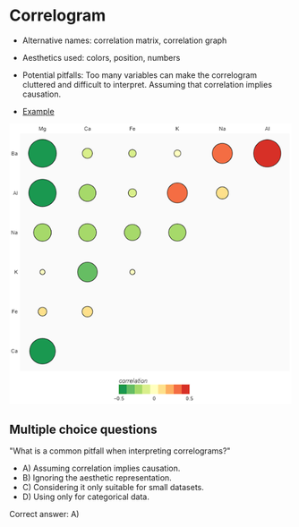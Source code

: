 # Correlogram

- Alternative names: correlation matrix, correlation graph
- Aesthetics used: colors, position, numbers
- Potential pitfalls: 
Too many variables can make the correlogram cluttered and difficult to interpret.
Assuming that correlation implies causation.

- [Example](./correlogram.ipynb)

![correlogram example](correlogram.png "Correlogram")

## Multiple choice questions

"What is a common pitfall when interpreting correlograms?"

- A) Assuming correlation implies causation.
- B) Ignoring the aesthetic representation.
- C) Considering it only suitable for small datasets.
- D) Using only for categorical data.

Correct answer: A)
